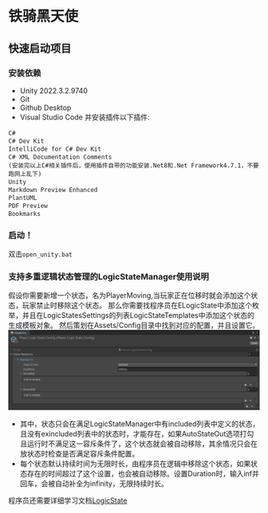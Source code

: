 # 铁骑黑天使
## 快速启动项目
### 安装依赖
- Unity 2022.3.2.9740
- Git
- Github Desktop
- Visual Studio Code 并安装插件以下插件:
```
C#
C# Dev Kit
IntelliCode for C# Dev Kit
C# XML Documentation Comments
(安装完以上C#相关插件后，使用插件自带的功能安装.Net8和.Net Framework4.7.1，不要跑网上乱下)
Unity
Markdown Preview Enhanced
PlantUML
PDF Preview
Bookmarks
```
### 启动！
双击`open_unity.bat`


### 支持多重逻辑状态管理的LogicStateManager使用说明
假设你需要新增一个状态，名为PlayerMoving,当玩家正在位移时就会添加这个状态，玩家禁止时移除这个状态。
那么你需要找程序员在ELogicState中添加这个枚举，并且在LogicStatesSettings的列表LogicStateTemplates中添加这个状态的生成模板对象。
然后策划在Assets/Config目录中找到对应的配置，并且设置它。
![状态设置](./illustraction/状态设置.png)
- 其中，状态只会在满足LogicStateManager中有included列表中定义的状态，且没有exincluded列表中的状态时，才能存在，如果AutoStateOut选项打勾且运行时不满足这一容斥条件了，这个状态就会被自动移除，其余情况只会在放状态时检查是否满足容斥条件配置。
- 每个状态默认持续时间为无限时长，由程序员在逻辑中移除这个状态，如果状态存在的时间超过了这个设置，也会被自动移除。设置Duration时，输入inf并回车，会被自动补全为infinity，无限持续时长。

程序员还需要详细学习文档[LogicState](./Assets/Scripts/Framework/StateManagement/LogicState.md)